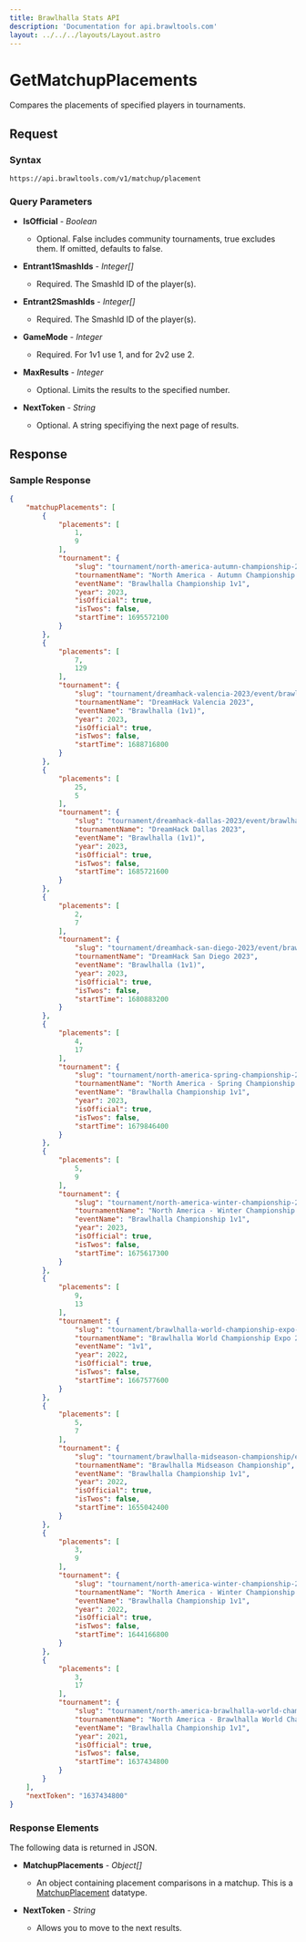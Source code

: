 ```yaml
---
title: Brawlhalla Stats API
description: 'Documentation for api.brawltools.com'
layout: ../../../layouts/Layout.astro
---
```


# GetMatchupPlacements

Compares the placements of specified players in tournaments.

## Request

### Syntax

```https://api.brawltools.com/v1/matchup/placement```

### Query Parameters

- **IsOfficial** - *Boolean*
    - Optional. False includes community tournaments, true excludes them. If omitted, defaults to false.

- **Entrant1SmashIds** - *Integer[]*
    - Required. The SmashId ID of the player(s).

- **Entrant2SmashIds** - *Integer[]*
    - Required. The SmashId ID of the player(s).

- **GameMode** - *Integer*
    - Required. For 1v1 use 1, and for 2v2 use 2.

- **MaxResults** - *Integer*
    - Optional. Limits the results to the specified number.

- **NextToken** - *String*
    - Optional. A string specifiying the next page of results.

## Response

### Sample Response

```json
{
    "matchupPlacements": [
        {
            "placements": [
                1,
                9
            ],
            "tournament": {
                "slug": "tournament/north-america-autumn-championship-2023/event/brawlhalla-championship-1v1",
                "tournamentName": "North America - Autumn Championship 2023",
                "eventName": "Brawlhalla Championship 1v1",
                "year": 2023,
                "isOfficial": true,
                "isTwos": false,
                "startTime": 1695572100
            }
        },
        {
            "placements": [
                7,
                129
            ],
            "tournament": {
                "slug": "tournament/dreamhack-valencia-2023/event/brawlhalla-1v1",
                "tournamentName": "DreamHack Valencia 2023",
                "eventName": "Brawlhalla (1v1)",
                "year": 2023,
                "isOfficial": true,
                "isTwos": false,
                "startTime": 1688716800
            }
        },
        {
            "placements": [
                25,
                5
            ],
            "tournament": {
                "slug": "tournament/dreamhack-dallas-2023/event/brawlhalla-1v1",
                "tournamentName": "DreamHack Dallas 2023",
                "eventName": "Brawlhalla (1v1)",
                "year": 2023,
                "isOfficial": true,
                "isTwos": false,
                "startTime": 1685721600
            }
        },
        {
            "placements": [
                2,
                7
            ],
            "tournament": {
                "slug": "tournament/dreamhack-san-diego-2023/event/brawlhalla-1v1",
                "tournamentName": "DreamHack San Diego 2023",
                "eventName": "Brawlhalla (1v1)",
                "year": 2023,
                "isOfficial": true,
                "isTwos": false,
                "startTime": 1680883200
            }
        },
        {
            "placements": [
                4,
                17
            ],
            "tournament": {
                "slug": "tournament/north-america-spring-championship-2023/event/brawlhalla-championship-1v1",
                "tournamentName": "North America - Spring Championship 2023",
                "eventName": "Brawlhalla Championship 1v1",
                "year": 2023,
                "isOfficial": true,
                "isTwos": false,
                "startTime": 1679846400
            }
        },
        {
            "placements": [
                5,
                9
            ],
            "tournament": {
                "slug": "tournament/north-america-winter-championship-2023/event/brawlhalla-championship-1v1",
                "tournamentName": "North America - Winter Championship 2023",
                "eventName": "Brawlhalla Championship 1v1",
                "year": 2023,
                "isOfficial": true,
                "isTwos": false,
                "startTime": 1675617300
            }
        },
        {
            "placements": [
                9,
                13
            ],
            "tournament": {
                "slug": "tournament/brawlhalla-world-championship-expo-2022/event/1v1",
                "tournamentName": "Brawlhalla World Championship Expo 2022",
                "eventName": "1v1",
                "year": 2022,
                "isOfficial": true,
                "isTwos": false,
                "startTime": 1667577600
            }
        },
        {
            "placements": [
                5,
                7
            ],
            "tournament": {
                "slug": "tournament/brawlhalla-midseason-championship/event/brawlhalla-championship-1v1",
                "tournamentName": "Brawlhalla Midseason Championship",
                "eventName": "Brawlhalla Championship 1v1",
                "year": 2022,
                "isOfficial": true,
                "isTwos": false,
                "startTime": 1655042400
            }
        },
        {
            "placements": [
                3,
                9
            ],
            "tournament": {
                "slug": "tournament/north-america-winter-championship-2022/event/brawlhalla-championship-1v1",
                "tournamentName": "North America - Winter Championship 2022",
                "eventName": "Brawlhalla Championship 1v1",
                "year": 2022,
                "isOfficial": true,
                "isTwos": false,
                "startTime": 1644166800
            }
        },
        {
            "placements": [
                3,
                17
            ],
            "tournament": {
                "slug": "tournament/north-america-brawlhalla-world-championship-2021/event/brawlhalla-championship-1v1",
                "tournamentName": "North America - Brawlhalla World Championship 2021",
                "eventName": "Brawlhalla Championship 1v1",
                "year": 2021,
                "isOfficial": true,
                "isTwos": false,
                "startTime": 1637434800
            }
        }
    ],
    "nextToken": "1637434800"
}
```

### Response Elements

The following data is returned in JSON.

- **MatchupPlacements** - *Object[]*
    - An object containing placement comparisons in a matchup. This is a <a href="../../datatypes/matchupplacement">MatchupPlacement</a> datatype.

- **NextToken** - *String*
    - Allows you to move to the next results. 
